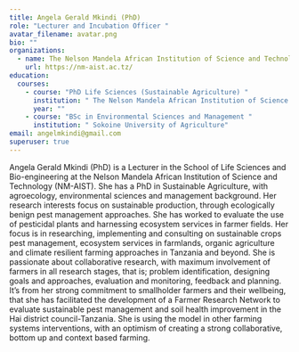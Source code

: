 ```yaml
---
title: Angela Gerald Mkindi (PhD)
role: "Lecturer and Incubation Officer "
avatar_filename: avatar.png
bio: ""
organizations:
  - name: The Nelson Mandela African Institution of Science and Technology
    url: https://nm-aist.ac.tz/
education:
  courses:
    - course: "PhD Life Sciences (Sustainable Agriculture) "
      institution: " The Nelson Mandela African Institution of Science and Technology"
      year: ""
    - course: "BSc in Environmental Sciences and Management "
      institution: " Sokoine University of Agriculture"
email: angelmkindi@gmail.com
superuser: true
---
```

Angela Gerald Mkindi (PhD) is a Lecturer in the School of Life Sciences and Bio-engineering at the Nelson Mandela African Institution of Science and Technology (NM-AIST). She has a PhD in Sustainable Agriculture, with agroecology, environmental sciences and management background. Her research interests focus on sustainable production, through ecologically benign pest management approaches. She has worked to evaluate the use of pesticidal plants and harnessing ecosystem services in farmer fields. Her focus is in researching, implementing and consulting on sustainable crops pest management, ecosystem services in farmlands, organic agriculture and climate resilient farming approaches in Tanzania and beyond. She is passionate about collaborative research, with maximum involvement of farmers in all research stages, that is; problem identification, designing goals and approaches, evaluation and monitoring, feedback and planning. It’s from her strong commitment to smallholder farmers and their wellbeing, that she has facilitated the development of a Farmer Research Network to evaluate sustainable pest management and soil health improvement in the Hai district council-Tanzania. She is using the model in other farming systems interventions, with an optimism of creating a strong collaborative, bottom up and context based farming.
